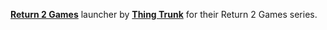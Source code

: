 [**Return 2 Games**](https://return2games.com/) launcher by [**Thing Trunk**](https://thingtrunk.com/) for their Return 2 Games series.
